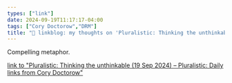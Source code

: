 ```yaml
---
types: ["link"]
date: 2024-09-19T11:17:17-04:00
tags: ["Cory Doctorow","DRM"]
title: "🔗 linkblog: my thoughts on 'Pluralistic: Thinking the unthinkable (19 Sep 2024) – Pluralistic: Daily links from Cory Doctorow'"
---
```

Compelling metaphor.

[link to "Pluralistic: Thinking the unthinkable (19 Sep 2024) – Pluralistic: Daily links from Cory Doctorow"](https://pluralistic.net/2024/09/19/just-stop-putting-that-up-your-ass/)
